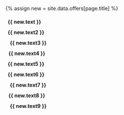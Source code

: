 {% assign new = site.data.offers[page.title] %}

   <div class="w3-col s6 m4 l4" style="padding: 6px 0px;">
    <i class="fa-solid fa-{{ new.icon }} w3-text-dark-gray" style="margin-right: 6px;"></i> <strong class="w3-text-dark-gray">{{ new.text }}</strong>
  </div>
  <div class="w3-col s6 m4 l4" style="padding: 6px 0px;">
    <i class="fas fa-{{ new.icon2 }} w3-text-dark-gray" style="margin-right: 6px;"></i> <strong class="w3-text-dark-gray">{{ new.text2 }}</strong>
  </div>
  <div class="w3-col s6 m4 l4" style="padding: 6px 0px;">
    <i class="fa-solid fa-{{ new.icon }} w3-text-dark-gray" style="margin-right: 12px;"></i> <strong class="w3-text-dark-gray">{{ new.text3 }}</strong>
  </div>
  <div class="w3-col s6 m4 l4" style="padding: 6px 0px;">
    <i class="fa-solid fa-{{ new.icon4 }} w3-text-dark-gray" style="margin-right: 8px;"></i> <strong class="w3-text-dark-gray">{{ new.text4 }}</strong>
  </div>
  <div class="w3-col s6 m4 l4" style="padding: 6px 0px;">
    <i class="fa-solid fa-{{ new.icon5 }} w3-text-dark-gray" style="margin-right: 6px;"></i> <strong class="w3-text-dark-gray">{{ new.text5 }}</strong>
  </div>
  <div class="w3-col s6 m4 l4" style="padding: 6px 0px;">
    <i class="fas fa-{{ new.icon6 }} w3-text-dark-gray" style="margin-right: 6px;"></i> <strong class="w3-text-dark-gray">{{ new.text6 }}</strong>
  </div>
  <div class="w3-col s6 m4 l4" style="padding: 6px 0px;">
    <i class="fa-solid fa-{{ new.icon7 }} w3-text-dark-gray" style="margin-right: 12px;"></i> <strong class="w3-text-dark-gray">{{ new.text7 }}</strong>
  </div>
  <div class="w3-col s6 m4 l4" style="padding: 6px 0px;">
    <i class="fa-solid fa-{{ new.icon8 }} w3-text-dark-gray" style="margin-right: 8px;"></i> <strong class="w3-text-dark-gray">{{ new.text8 }}</strong>
  </div>
  <div class="w3-col s6 m4 l4" style="padding: 6px 0px;">
    <i class="fa-solid fa-{{ new.icon9 }} w3-text-dark-gray" style="margin-right: 12px;"></i> <strong class="w3-text-dark-gray">{{ new.text9 }}</strong>
  </div>
  

  